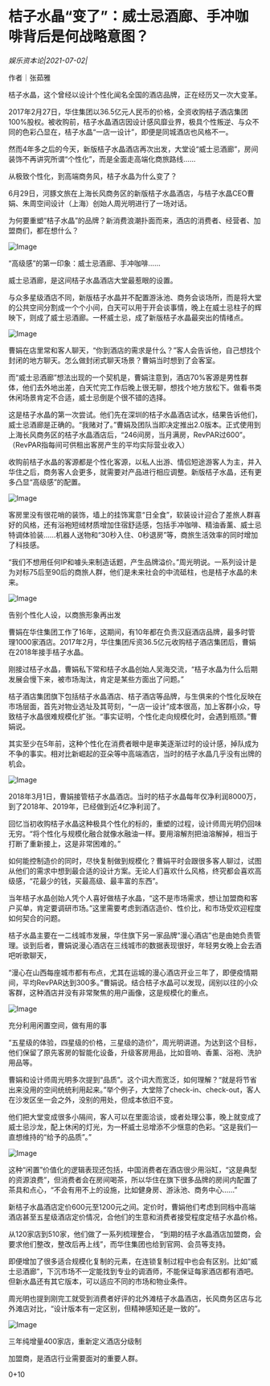 # 桔子水晶“变了”：威士忌酒廊、手冲咖啡背后是何战略意图？

*娱乐资本论|2021-07-02|*

作者｜张茹雅

桔子水晶，这个曾经以设计个性化闻名全国的酒店品牌，正在经历又一次大变革。

2017年2月27日，华住集团以36.5亿元人民币的价格，全资收购桔子酒店集团100%股权。被收购前，桔子水晶酒店因设计感风靡业界，极具个性叛逆、与众不同的色彩凸显在，桔子水晶“一店一设计”，即便是同城酒店也风格不一。

然而4年多之后的今天，新版桔子水晶酒店再次出发，大堂设“威士忌酒廊”，房间装饰不再讲究所谓“个性化”，而是全面走高端化商旅路线……

从极致个性化，到高端商务风，桔子水晶为什么变了？

6月29日，河豚文旅在上海长风商务区的新版桔子水晶酒店，与桔子水晶CEO曹娟、朱周空间设计（上海）创始人周光明进行了一场对话。

为何要重塑“桔子水晶”的品牌？新消费浪潮扑面而来，酒店的消费者、经营者、加盟商们，都在想什么？

![Image](https://mmbiz.qpic.cn/sz_mmbiz_png/Xgc0lz2j1eUVjgwic5spMmWjQu0kQaempHFnP3dbv87QYDOR29Ghm71EUdlsOwLFb3zV9shM0d3IsVADsF7ZncA/640?wx_fmt=png&tp=webp&wxfrom=5&wx_lazy=1&wx_co=1)

“高级感”的第一印象：威士忌酒廊、手冲咖啡……

威士忌酒廊，是这间桔子水晶酒店大堂最惹眼的设置。

与众多星级酒店不同，新版桔子水晶并不配置游泳池、商务会谈场所，而是将大堂的公共空间分割成一个个小间，白天可以用于开会谈事情，晚上在威士忌柱子的辉映下，则成了威士忌酒廊。一杯威士忌，成了新版桔子水晶最突出的情绪点。

![Image](https://mmbiz.qpic.cn/sz_mmbiz_jpg/Xgc0lz2j1eXpJBLOgCPw0qXFXYboxzliaaGNc9KqUphblGDHVFgd6yYnDR8Xz7rkjf58sckwxLRTcBm2d8rTiaKA/640?wx_fmt=jpeg&tp=webp&wxfrom=5&wx_lazy=1&wx_co=1)

曹娟在店里常和客人聊天，“你到酒店的需求是什么？”客人会告诉他，自己想找个封闭的地方聊天。怎么做封闭式聊天场景？曹娟当时想到了会客室。

而“威士忌酒廊”想法出现的一个契机是，曹娟注意到，酒店70%客源是男性群体，他们去外地出差，白天忙完工作后晚上很无聊，想找个地方放松下。做看书类休闲场景肯定不合适，威士忌倒是个很不错的选择。

这是桔子水晶的第一次尝试。他们先在深圳的桔子水晶酒店试水，结果告诉他们，威士忌酒廊是正确的。“我赌对了。”曹娟及团队当即决定推出2.0版本。正式使用到上海长风商务区的桔子水晶酒店后，“246间房，当月满房，RevPAR过600”。（RevPAR指每间可供租出客房产生的平均实际营业收入）

收购前桔子水晶的客源都是个性化客源，以私人出游、情侣短途游客人为主，并入华住之后，商务客人会更多，就需要对产品进行相应调整。新版桔子水晶，还有更多凸显“高级感”的配置。

![Image](https://mmbiz.qpic.cn/sz_mmbiz_jpg/Xgc0lz2j1eXpJBLOgCPw0qXFXYboxzliaoulGBAUekA6SMiciao2r6WbvrlKWzLKbR1jnu0LjbgRej0cYzZrib94Bg/640?wx_fmt=jpeg&tp=webp&wxfrom=5&wx_lazy=1&wx_co=1)

客房里没有很花哨的装饰，墙上的挂饰寓意“日全食”，软装设计迎合了差旅人群喜好的风格，还有浴袍短绒材质增加住宿舒适感，包括手冲咖啡、精油香薰、威士忌特调体验装……机器人送物和“30秒入住、0秒退房”等，商旅生活效率的同时增加了科技感。

“我们不想用任何IP和噱头来制造话题，产生品牌溢价。”周光明说。一系列设计是为对标75后至90后的商旅人群，他们是未来社会的中流砥柱，也是桔子水晶的未来。

![Image](https://mmbiz.qpic.cn/sz_mmbiz_png/Xgc0lz2j1eUVjgwic5spMmWjQu0kQaempxCImh81b1p5vsILicF3PF8Plkzuia5jGpibBu4G1uOoOZAb7iaHwbAwQgg/640?wx_fmt=png&tp=webp&wxfrom=5&wx_lazy=1&wx_co=1)

告别个性化人设，以商旅形象再出发

曹娟在华住集团工作了16年，这期间，有10年都在负责汉庭酒店品牌，最多时管理1000家酒店。2017年2月，华住集团斥资36.5亿元收购桔子酒店集团后，曹娟在2018年接手桔子水晶。

刚接过桔子水晶，曹娟私下常和桔子水晶创始人吴海交流，“桔子水晶为什么后期发展会慢下来，被市场淘汰，肯定是某些方面出了问题。”

桔子酒店集团旗下包括桔子水晶酒店、桔子酒店等品牌，与生俱来的个性化反映在市场层面，首先对物业选址及其苛刻，“一店一设计”成本很高，加上客群小众，导致桔子水晶很难规模化扩张。“事实证明，个性化走向规模化时，会遇到瓶颈。”曹娟说。

其实至少在5年前，这种个性化在消费者眼中是审美逐渐过时的设计感，掉队成为不争的事实。相对比新崛起的亚朵等中高端酒店，当时的桔子水晶几乎没有出牌的机会。

![Image](https://mmbiz.qpic.cn/sz_mmbiz_jpg/Xgc0lz2j1eXpJBLOgCPw0qXFXYboxzliaGWoaAibEE7KibAiaYxOZp3tiblWzEia7FxRltCetMQxe8MKiblvGWDK9tzZQ/640?wx_fmt=jpeg&tp=webp&wxfrom=5&wx_lazy=1&wx_co=1)

2018年3月1日，曹娟接管桔子水晶酒店。当时的桔子水晶每年仅净利润8000万，到了2018年、2019年，已经做到近4亿净利润了。

回忆当初收购桔子水晶这种极具个性化的标的，重塑的过程，设计师周光明仍回味无穷。“将个性化与规模化融合就像水融油一样。要用溶解剂把油溶解掉，相当于打断了重新接上，这是非常困难的。”

如何能控制造价的同时，尽快复制做到规模化？曹娟平时会跟很多客人聊过，试图从他们的需求中想到最合适的设计方案。无论人们喜欢什么风格，终究都会喜欢高级感，“花最少的钱，买最高级、最丰富的东西”。

当年桔子水晶创始人凭个人喜好做桔子水晶，“这不是市场需求，想让加盟商和客户买单，肯定要调研市场。”这里需要考虑到酒店造价、性价比，和市场受欢迎程度如何契合的问题。

桔子水晶主要在一二线城市发展，华住旗下另一家品牌“漫心酒店”也是由她负责管理。谈到后者，曹娟说漫心酒店在三线城市的数据表现很好，年轻男女晚上会去酒吧听歌聊天，

“漫心在山西每座城市都有布点，尤其在运城的漫心酒店开业三年了，即便疫情期间，平均RevPAR达到300多。”曹娟说。结合桔子水晶可以发现，阔别以往的小众客群，这种酒店并没有非常聚焦的用户画像，这是规模化的重点。

![Image](https://mmbiz.qpic.cn/sz_mmbiz_png/Xgc0lz2j1eUVjgwic5spMmWjQu0kQaempiaPXvXhic4cEewLeVIt6vYv1AT20ajLC4RzVuIVU2KEfmvKmJwnc0Zkw/640?wx_fmt=png&tp=webp&wxfrom=5&wx_lazy=1&wx_co=1)

充分利用闲置空间，做有用的事

“五星级的体验，四星级的价格，三星级的造价”，周光明讲道。为达到这个目标，他们保留了原先客房的智能化设备，升级客房用品，比如音响、香薰、浴袍、洗护用品等。

曹娟和设计师周光明多次提到“品质”。这个词大而宽泛，如何理解？“就是将节省出来没用的空间统统利用起来。”举个例子，大堂除了check-in、check-out，客人在沙发区坐一会之外，没别的用处，但成本依旧不变。

他们把大堂变成很多小隔间，客人可以在里面洽谈，或者处理公事，晚上就变成了威士忌沙龙，配上休闲的灯光，为一杯威士忌增添不少惬意的色彩。“这是我们一直想维持的“给予的品质”。”

![Image](https://mmbiz.qpic.cn/sz_mmbiz_jpg/Xgc0lz2j1eXpJBLOgCPw0qXFXYboxzlia9zt68pwSZC275hukPbUN6AWsqDKcFDjEicx9dw5AgPAmQVuW6V6jYTQ/640?wx_fmt=jpeg&tp=webp&wxfrom=5&wx_lazy=1&wx_co=1)

这种“闲置”价值化的逻辑表现还包括，中国消费者在酒店很少用浴缸，“这是典型的资源浪费”，但消费者会在房间喝茶，所以华住在旗下很多品牌的房间内配置了茶具和点心，“不会有用不上的设施，比如健身房、游泳池、商务中心……”

新桔子水晶酒店定价600元至1200元之间。定价时，曹娟他们考虑到同档中高端酒店甚至五星级酒店定价情况，合他们的生意和消费者接受程度定桔子水晶价格。

从120家店到510家，他们做了一系列梳理整合， “到期的桔子水晶酒店加盟商，会要求他们整改，整改后再上线”，而华住集团也给到官网、会员等支持。

即便增加了很多适合规模化复制的元素，在连锁复制过程中也会有区别。比如“威士忌酒廊”，下沉市场不一定能找到专业的调酒师，不能保证每家酒店都有酒吧。但新水晶还有其它版本，可以适应不同的市场和物业条件。

周光明也提到刚完工就受到消费者好评的北外滩桔子水晶酒店，长风商务区店与北外滩店对比，“设计版本有一定区别，但精神感知还是一致的”。

![Image](https://mmbiz.qpic.cn/sz_mmbiz_png/Xgc0lz2j1eUVjgwic5spMmWjQu0kQaempTREsp1ibO0wVYypZLoulWCVxohkDNVfsGiabPrM0nG4Vuun0Tnw7N7Nw/640?wx_fmt=png&tp=webp&wxfrom=5&wx_lazy=1&wx_co=1)

三年纯增量400家店，重新定义酒店分级制

加盟商，是酒店行业需要面对的重要人群。

0+10

